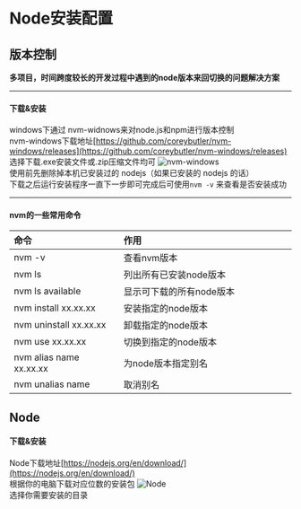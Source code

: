 # Node安装配置

## 版本控制
**多项目，时间跨度较长的开发过程中遇到的node版本来回切换的问题解决方案**
***
#### 下载&安装
  windows下通过 nvm-widnows来对node.js和npm进行版本控制  
  nvm-windows下载地址[https://github.com/coreybutler/nvm-windows/releases](https://github.com/coreybutler/nvm-windows/releases)  
  选择下载.exe安装文件或.zip压缩文件均可
  ![nvm-windows](/public/img/tools/nvm.png)  
  使用前先删除掉本机已安装过的 nodejs（如果已安装的 nodejs 的话）  
  下载之后运行安装程序一直下一步即可完成后可使用`nvm -v` 来查看是否安装成功  
  ***
#### nvm的一些常用命令
| <div style="width:180px">命令</div> | <div style="width:300px">作用</div> |
| :-- | :-- |
| nvm -v | 查看nvm版本 | 
| nvm ls | 列出所有已安装node版本 |
| nvm ls available | 显示可下载的所有node版本 | 
| nvm install xx.xx.xx | 安装指定的node版本 | 
| nvm uninstall xx.xx.xx | 卸载指定的node版本 |
| nvm use xx.xx.xx | 切换到指定的node版本 | 
| nvm alias name  xx.xx.xx | 为node版本指定别名 | 
| nvm unalias name | 取消别名 | 

## Node

#### 下载&安装
  Node下载地址[https://nodejs.org/en/download/](https://nodejs.org/en/download/)  
  根据你的电脑下载对应位数的安装包
  ![Node](/public/img/tools/node.jpg)  
  选择你需要安装的目录